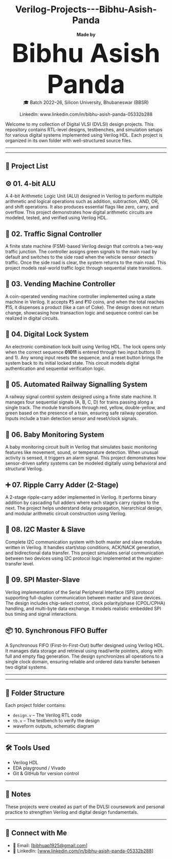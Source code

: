 <h1 align="center"> Verilog-Projects---Bibhu-Asish-Panda </h1>

<p align="center">
  <b>Made by</b><br>
  <span style="font-size:80px"> <b>Bibhu Asish Panda</b> </span><br>
  🎓 Batch 2022–26, Silicon University, Bhubaneswar (BBSR)  
</p>

<p align="center">
  LinkedIn: www.linkedin.com/in/bibhu-asish-panda-05332b288
</p>

Welcome to my collection of Digital VLSI (DVLSI) design projects. This repository contains RTL-level designs, testbenches, and simulation setups for various digital systems implemented using Verilog HDL. Each project is organized in its own folder with well-structured source files.

---
---

## 📁 Project List

## ⚙️ 01. 4-bit ALU  
A 4-bit Arithmetic Logic Unit (ALU) designed in Verilog to perform multiple arithmetic and logical operations such as addition, subtraction, AND, OR, and shift operations. It also produces essential flags like zero, carry, and overflow. This project demonstrates how digital arithmetic circuits are modeled, tested, and verified using Verilog HDL.

## 🚦 02. Traffic Signal Controller  
A finite state machine (FSM)-based Verilog design that controls a two-way traffic junction. The controller assigns green signals to the main road by default and switches to the side road when the vehicle sensor detects traffic. Once the side road is clear, the system returns to the main road. This project models real-world traffic logic through sequential state transitions.

## 🥤 03. Vending Machine Controller  
A coin-operated vending machine controller implemented using a state machine in Verilog. It accepts ₹5 and ₹10 coins, and when the total reaches ₹15, it dispenses a product (like a can of Coke). The design does not return change, showcasing how transaction logic and sequence control can be realized in digital circuits.

## 🔐 04. Digital Lock System  
An electronic combination lock built using Verilog HDL. The lock opens only when the correct sequence **01011** is entered through two input buttons (0 and 1). Any wrong input resets the sequence, and a reset button brings the system back to its initial locked state. This circuit models digital authentication and sequential verification logic.

## 🚉 05. Automated Railway Signalling System  
A railway signal control system designed using a finite state machine. It manages four sequential signals (A, B, C, D) for trains passing along a single track. The module transitions through red, yellow, double-yellow, and green based on the presence of a train, ensuring safe railway operation. Inputs include a train detection sensor and reset/clock signals.

## 👶 06. Baby Monitoring System  
A baby monitoring circuit built in Verilog that simulates basic monitoring features like movement, sound, or temperature detection. When unusual activity is sensed, it triggers an alarm signal. This project demonstrates how sensor-driven safety systems can be modeled digitally using behavioral and structural Verilog.

## ➕ 07. Ripple Carry Adder (2-Stage)  
A 2-stage ripple-carry adder implemented in Verilog. It performs binary addition by cascading full adders where each stage’s carry ripples to the next. The project helps understand delay propagation, hierarchical design, and modular arithmetic circuit construction using Verilog.

## 🔄 08. I2C Master & Slave  
Complete I2C communication system with both master and slave modules written in Verilog. It handles start/stop conditions, ACK/NACK generation, and bidirectional data transfer. This project simulates serial communication between two devices using I2C protocol logic implemented at the register-transfer level.

## 🔁 09. SPI Master-Slave  
Verilog implementation of the Serial Peripheral Interface (SPI) protocol supporting full-duplex communication between master and slave devices. The design includes chip-select control, clock polarity/phase (CPOL/CPHA) handling, and multi-byte data exchange. It models realistic embedded SPI bus timing and signal interactions.

## 📦 10. Synchronous FIFO Buffer  
A Synchronous FIFO (First-In-First-Out) buffer designed using Verilog HDL. It manages data storage and retrieval using read/write pointers, along with full and empty flag generation. The design synchronizes all operations to a single clock domain, ensuring reliable and ordered data transfer between two digital systems.


---
---

## 📂 Folder Structure

Each project folder contains:
- `design.v` – The Verilog RTL code
- `tb.v` – The testbench to verify the design
- waveform outputs, schematic diagram

---

## 🛠 Tools Used
- Verilog HDL
- EDA playground / Vivado
- Git & GitHub for version control

---

## 📌 Notes
These projects were created as part of the DVLSI coursework and personal practice to strengthen Verilog and digital design fundamentals.

---

## 🤝 Connect with Me
- 📧 Email: [bibhuap1925@gmail.com]
- 🔗 LinkedIn: [www.linkedin.com/in/bibhu-asish-panda-05332b288]
